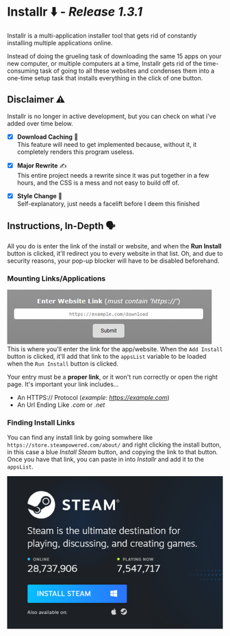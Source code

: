 # **Installr** ⬇️ - *Release 1.3.1*
Installr is a multi-application installer tool that gets rid of constantly installing multiple applications online.

Instead of doing the grueling task of downloading the same 15 apps on your new computer, or multiple computers at a time, Installr gets rid of the time-consuming task of going to all these websites and condenses them into a one-time setup task that installs everything in the click of one button.

## **Disclaimer ⚠️**
Installr is no longer in active development, but you can check on what i've added over time below.
- [x] **Download Caching** 💾 \
This feature will need to get implemented because, without it, it completely renders this program useless.

- [x] **Major Rewrite** ✍️ \
This entire project needs a rewrite since it was put together in a few hours, and the CSS is a mess and not easy to build off of.

- [x] **Style Change** 🦋 \
Self-explanatory, just needs a facelift before I deem this finished

## **Instructions, In-Depth 🗣️**
All you do is enter the link of the install or website, and when the **Run Install** button is clicked, it'll redirect you to every website in that list. Oh, and due to security reasons, your pop-up blocker will have to be disabled beforehand.

### **Mounting Links/Applications**
![example!](images/example1.png) \
This is where you'll enter the link for the app/website. When the ``Add Install`` button is clicked, it'll add that link to the ```appsList``` variable to be loaded when the ``Run Install`` button is clicked.

Your entry must be a **proper link**, or it won't run correctly or open the right page. It's important your link includes...
* An HTTPS:// Protocol (*example: https://example.com*)
* An Url Ending Like *.com* or *.net*

### **Finding Install Links**
You can find any install link by going somwhere like ``https://store.steampowered.com/about/`` and right clicking the install button, in this case a blue *Install Steam* button, and copying the link to that button. Once you have that link, you can paste in into *Installr* and add it to the ``appsList``.

![example2](images/example2.png)